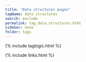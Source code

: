 ```yaml
---
title: "Data structures pages"
tagName: data structures
search: exclude
permalink: tag_data_structures.html
sidebar: none
folder: tags
---
```

{% include taglogic.html %}

{% include links.html %}